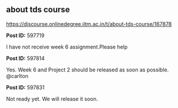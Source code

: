 ## about tds course
https://discourse.onlinedegree.iitm.ac.in/t/about-tds-course/167878


**Post ID:** 597719

I have not receive week 6 assignment.Please help

**Post ID:** 597814

Yes. Week 6 and Project 2 should be released as soon as possible.
@carlton

**Post ID:** 597831

Not ready yet. We will release it soon.
